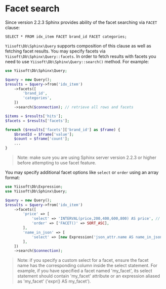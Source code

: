 Facet search
============

Since version 2.2.3 Sphinx provides ability of the facet searching via `FACET` clause:

```
SELECT * FROM idx_item FACET brand_id FACET categories;
```

`Yiisoft\Db\Sphinx\Query` supports composition of this clause as well as fetching facet results.
You may specify facets via `Yiisoft\Db\Sphinx\Query::facets`. In order to fetch results with facets you need
to use `Yiisoft\Db\Sphinx\Query::search()` method.
For example:

```php
use Yiisoft\Db\Sphinx\Query;

$query = new Query();
$results = $query->from('idx_item')
    ->facets([
        'brand_id',
        'categories',
    ])
    ->search($connection); // retrieve all rows and facets

$items = $results['hits'];
$facets = $results['facets'];

foreach ($results['facets']['brand_id'] as $frame) {
    $brandId = $frame['value'];
    $count = $frame['count'];
    ...
}
```

> Note: make sure you are using Sphinx server version 2.2.3 or higher before attempting to use facet feature.

You may specify additional facet options like `select` or `order` using an array format:

```php
use Yiisoft\Db\Expression;
use Yiisoft\Db\Sphinx\Query;

$query = new Query();
$results = $query->from('idx_item')
    ->facets([
        'price' => [
            'select' => 'INTERVAL(price,200,400,600,800) AS price', // using function
            'order' => ['FACET()' => SORT_ASC],
        ],
        'name_in_json' => [
            'select' => [new Expression('json_attr.name AS name_in_json')], // have to use `Expression` to avoid unnecessary quoting
        ],
    ])
    ->search($connection);
```

> Note: if you specify a custom select for a facet, ensure the facet name has the corresponding column inside the select statement.
  For example, if you have specified a facet named 'my_facet', its select statement should contain 'my_facet' attribute or
  an expression aliased as 'my_facet' ('expr() AS my_facet').
